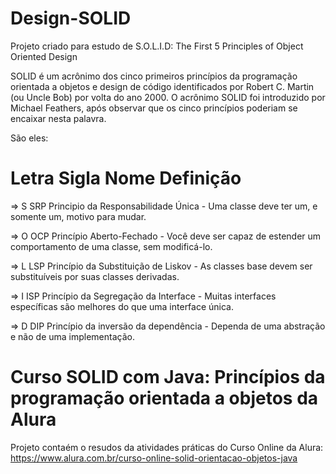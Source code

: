 # Design-SOLID
Projeto criado para estudo de S.O.L.I.D: The First 5 Principles of Object Oriented Design

SOLID é um acrônimo dos cinco primeiros princípios da programação orientada a objetos e design de código identificados por Robert C. Martin (ou Uncle Bob) por volta do ano 2000. O acrônimo SOLID foi introduzido por Michael Feathers, após observar que os cinco princípios poderiam se encaixar nesta palavra.

São eles:

# Letra	Sigla	Nome	Definição

=> S	 SRP	Principio da Responsabilidade Única -	Uma classe deve ter um, e somente um, motivo para mudar.

=> O	 OCP	Princípio Aberto-Fechado -	Você deve ser capaz de estender um comportamento de uma classe, sem modificá-lo.

=> L	 LSP	Princípio da Substituição de Liskov -	As classes base devem ser substituíveis por suas classes derivadas.

=> I	 ISP	Princípio da Segregação da Interface -	Muitas interfaces específicas são melhores do que uma interface única.

=> D	 DIP	Princípio da inversão da dependência -	Dependa de uma abstração e não de uma implementação.

# Curso SOLID com Java: Princípios da programação orientada a objetos da Alura

Projeto contaém o resudos da atividades práticas do Curso Online da Alura: https://www.alura.com.br/curso-online-solid-orientacao-objetos-java
